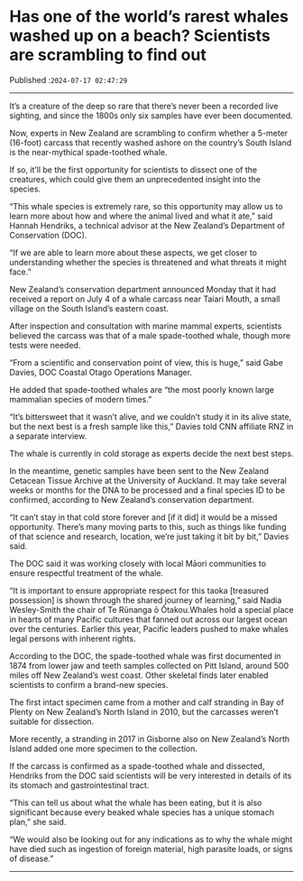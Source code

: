 # Has one of the world’s rarest whales washed up on a beach? Scientists are scrambling to find out

Published :`2024-07-17 02:47:29`

---

It’s a creature of the deep so rare that there’s never been a recorded live sighting, and since the 1800s only six samples have ever been documented.

Now, experts in New Zealand are scrambling to confirm whether a 5-meter (16-foot) carcass that recently washed ashore on the country’s South Island is the near-mythical spade-toothed whale.

If so, it’ll be the first opportunity for scientists to dissect one of the creatures, which could give them an unprecedented insight into the species.

“This whale species is extremely rare, so this opportunity may allow us to learn more about how and where the animal lived and what it ate,” said Hannah Hendriks, a technical advisor at the New Zealand’s Department of Conservation (DOC).

“If we are able to learn more about these aspects, we get closer to understanding whether the species is threatened and what threats it might face.”

New Zealand’s conservation department announced Monday that it had received a report on July 4 of a whale carcass near Taiari Mouth, a small village on the South Island’s eastern coast.

After inspection and consultation with marine mammal experts, scientists believed the carcass was that of a male spade-toothed whale, though more tests were needed.

“From a scientific and conservation point of view, this is huge,” said Gabe Davies, DOC Coastal Otago Operations Manager.

He added that spade-toothed whales are “the most poorly known large mammalian species of modern times.”

“It’s bittersweet that it wasn’t alive, and we couldn’t study it in its alive state, but the next best is a fresh sample like this,” Davies told CNN affiliate RNZ in a separate interview.

The whale is currently in cold storage as experts decide the next best steps.

In the meantime, genetic samples have been sent to the New Zealand Cetacean Tissue Archive at the University of Auckland. It may take several weeks or months for the DNA to be processed and a final species ID to be confirmed, according to New Zealand’s conservation department.

“It can’t stay in that cold store forever and [if it did] it would be a missed opportunity. There’s many moving parts to this, such as things like funding of that science and research, location, we’re just taking it bit by bit,” Davies said.

The DOC said it was working closely with local Māori communities to ensure respectful treatment of the whale.

“It is important to ensure appropriate respect for this taoka [treasured possession] is shown through the shared journey of learning,” said Nadia Wesley-Smith the chair of Te Rūnanga ō Ōtakou.Whales hold a special place in hearts of many Pacific cultures that fanned out across our largest ocean over the centuries. Earlier this year, Pacific leaders pushed to make whales legal persons with inherent rights.

According to the DOC, the spade-toothed whale was first documented in 1874 from lower jaw and teeth samples collected on Pitt Island, around 500 miles off New Zealand’s west coast. Other skeletal finds later enabled scientists to confirm a brand-new species.

The first intact specimen came from a mother and calf stranding in Bay of Plenty on New Zealand’s North Island in 2010, but the carcasses weren’t suitable for dissection.

More recently, a stranding in 2017 in Gisborne also on New Zealand’s North Island added one more specimen to the collection.

If the carcass is confirmed as a spade-toothed whale and dissected, Hendriks from the DOC said scientists will be very interested in details of its its stomach and gastrointestinal tract.

“This can tell us about what the whale has been eating, but it is also significant because every beaked whale species has a unique stomach plan,” she said.

“We would also be looking out for any indications as to why the whale might have died such as ingestion of foreign material, high parasite loads, or signs of disease.”

---

